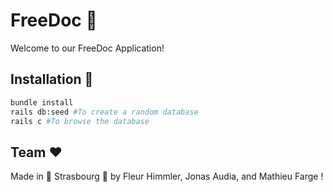 # FreeDoc :syringe:	

Welcome to our FreeDoc Application! 

## Installation :wrench:

```bash
bundle install
rails db:seed #To create a random database
rails c #To browse the database
```

## Team :heart:

Made in :beer: Strasbourg :beer: by Fleur Himmler, Jonas Audia, and Mathieu Farge ! 
